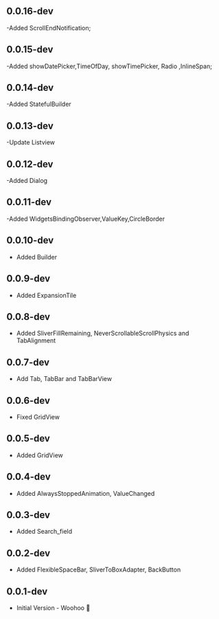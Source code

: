 ## 0.0.16-dev

-Added ScrollEndNotification;

## 0.0.15-dev

-Added showDatePicker,TimeOfDay, showTimePicker, Radio ,InlineSpan;

## 0.0.14-dev

-Added StatefulBuilder

## 0.0.13-dev

-Update Listview

## 0.0.12-dev

-Added Dialog

## 0.0.11-dev

-Added WidgetsBindingObserver,ValueKey,CircleBorder

## 0.0.10-dev

- Added Builder

## 0.0.9-dev

- Added ExpansionTile

## 0.0.8-dev

- Added SliverFillRemaining, NeverScrollableScrollPhysics and TabAlignment

## 0.0.7-dev

- Add Tab, TabBar and TabBarView

## 0.0.6-dev

- Fixed GridView

## 0.0.5-dev

- Added GridView

## 0.0.4-dev

- Added AlwaysStoppedAnimation, ValueChanged

## 0.0.3-dev

- Added Search_field

## 0.0.2-dev

- Added FlexibleSpaceBar, SliverToBoxAdapter, BackButton

## 0.0.1-dev

- Initial Version - Woohoo 🥳

